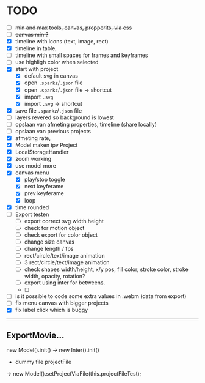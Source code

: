 # TODO

- [ ] ~~min and max tools, canvas, propperits, via css~~
- [ ] ~~canvas min ?~~
- [x] timeline with icons (text, image, rect)
- [x] timeline in table,
- [ ] timeline with small spaces for frames and keyframes
- [ ] use highligh color when selected
- [x] start with project
  - [x] default svg in canvas
  - [x] open `.sparkz`/`.json` file
  - [x] open `.sparkz`/`.json` file -> shortcut
  - [x] import `.svg`
  - [x] import `.svg` -> shortcut
- [x] save file `.sparkz`/`.json` file
- [ ] layers revered so background is lowest
- [ ] opslaan van afmeting properties, timeline (share locally)
- [ ] opslaan van previous projects
- [x] afmeting rate,
- [x] Model maken ipv Project
- [x] LocalStorageHandler
- [x] zoom working
- [x] use model more
- [x] canvas menu
  - [x] play/stop toggle
  - [x] next keyferame
  - [x] prev keyferame
  - [x] loop
- [x] time rounded
- [ ] Export testen
  - [ ] export correct svg width height
  - [ ] check for motion object
  - [ ] check export for color object
  - [ ] change size canvas
  - [ ] change length / fps
  - [ ] rect/circle/text/image animation
  - [ ] 3 rect/circle/text/image animation
  - [ ] check shapes width/height, x/y pos, fill color, stroke color, stroke width, opacity, rotation?
  - [ ] export using inter for betweens.
  - [ ]
- [ ] is it possible to code some extra values in .webm (data from export)
- [ ] fix menu canvas with bigger projects
- [x] fix label click which is buggy

---

## ExportMovie...

new Model().init() -> new Inter().init()

- dummy file projectFile

-> new Model().setProjectViaFile(this.projectFileTest);
